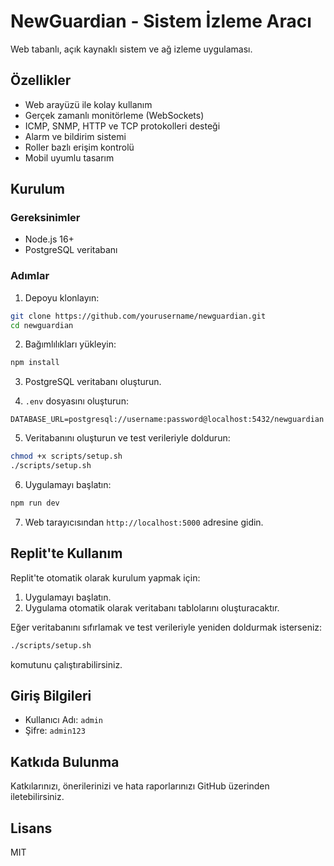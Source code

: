 # NewGuardian - Sistem İzleme Aracı

Web tabanlı, açık kaynaklı sistem ve ağ izleme uygulaması.

## Özellikler

- Web arayüzü ile kolay kullanım
- Gerçek zamanlı monitörleme (WebSockets)
- ICMP, SNMP, HTTP ve TCP protokolleri desteği
- Alarm ve bildirim sistemi
- Roller bazlı erişim kontrolü
- Mobil uyumlu tasarım

## Kurulum

### Gereksinimler

- Node.js 16+
- PostgreSQL veritabanı

### Adımlar

1. Depoyu klonlayın:
```bash
git clone https://github.com/yourusername/newguardian.git
cd newguardian
```

2. Bağımlılıkları yükleyin:
```bash
npm install
```

3. PostgreSQL veritabanı oluşturun.

4. `.env` dosyasını oluşturun:
```
DATABASE_URL=postgresql://username:password@localhost:5432/newguardian
```

5. Veritabanını oluşturun ve test verileriyle doldurun:
```bash
chmod +x scripts/setup.sh
./scripts/setup.sh
```

6. Uygulamayı başlatın:
```bash
npm run dev
```

7. Web tarayıcısından `http://localhost:5000` adresine gidin.

## Replit'te Kullanım

Replit'te otomatik olarak kurulum yapmak için:

1. Uygulamayı başlatın.
2. Uygulama otomatik olarak veritabanı tablolarını oluşturacaktır.

Eğer veritabanını sıfırlamak ve test verileriyle yeniden doldurmak isterseniz:

```bash
./scripts/setup.sh
```

komutunu çalıştırabilirsiniz.

## Giriş Bilgileri

- Kullanıcı Adı: `admin`
- Şifre: `admin123`

## Katkıda Bulunma

Katkılarınızı, önerilerinizi ve hata raporlarınızı GitHub üzerinden iletebilirsiniz.

## Lisans

MIT